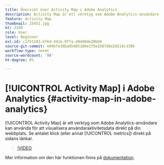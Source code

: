 ```yaml
---
title: Översikt över Activity Map i Adobe Analytics
description: Activity Map är ett verktyg som Adobe Analytics-användare kan använda för att visualisera användaraktivitetsdata direkt på din webbplats. Se antalet klick (eller andra mätvärden) direkt på länkarna på sidan.
feature: Activity Map
thumbnail: 25451.jpg
kt: 2349
role: User
level: Beginner
exl-id: c1751182-bf6d-441b-9ffa-d9d40de20bb9
source-git-commit: e04bfe38ba95485180e1f5e2587d6e26518c339b
workflow-type: tm+mt
source-wordcount: '98'
ht-degree: 0%

---
```


# [!UICONTROL Activity Map] i Adobe Analytics {#activity-map-in-adobe-analytics}

[!UICONTROL Activity Map] är ett verktyg som Adobe Analytics-användare kan använda för att visualisera användaraktivitetsdata direkt på din webbplats. Se antalet klick (eller annat [!UICONTROL metrics]) direkt på sidans länkar.

>[!VIDEO](https://video.tv.adobe.com/v/25451/?quality=12)

Mer information om den här funktionen finns på [dokumentation](https://experienceleague.adobe.com/docs/analytics/analyze/activity-map/activity-map.html?lang=en).
